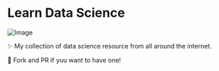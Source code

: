 # Learn Data Science 


![Image](https://images.unsplash.com/photo-1603205431143-ce58f21799a4?ixlib=rb-4.0.3&ixid=MnwxMjA3fDB8MHxzZWFyY2h8NXx8bGVhcm58ZW58MHx8MHx8&auto=format&fit=crop&w=500&q=60)

✨ My collection of data science resource from all around the internet.

🍴 Fork and PR if yuu want to have one!


